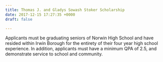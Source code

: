 ```yaml
---
title: Thomas J. and Gladys Sowash Stoker Scholarship
date: 2017-12-15 17:27:35 +0000
draft: false

---
```

Applicants must be graduating seniors of Norwin High School and have resided within Irwin Borough for the entirety of their four year high school experience.  In addition, applicants must have a minimum QPA of 2.5, and demonstrate service to school and community.